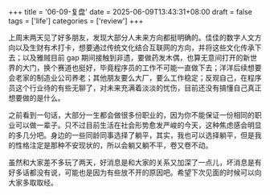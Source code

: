 +++
title = '06-09-复盘'
date = 2025-06-09T13:43:31+08:00
draft = false
tags = ['life']
categories = ['review']
+++

上周末两天见了好多朋友，发现大部分人未来方向都挺明确的。佳佳的数字人文方向以及生财有术打卡，想要通过传统文化结合互联网的方向，并将这些文化传承下去；以及雅贼目前 gap 期间接触到非遗，要做药发木偶，也算无意间打开的新世界的大门，换个赛道也挺好，毕竟程序员的工作不可能一直做下去；洋洋后续想要会老家的制造业公司养老；其他朋友要么大厂，要么工作稳定；反观自己，在程序员这个行业待的有些无聊了，对未来充满着淡淡的忧伤，目前还没有搞懂自己真正想要做的是什么。

之前看到一句话，大部分一生都会做很多份职业的，因为你不能保证一份相同的职业可以做一辈子。只不过目前生活在社会形势愈发严峻的今天，这种焦虑感会明显的多几分吧。身边的一些同龄同事选择了躺平，其实，我也可以选择躺平，但是我的性格注定是那种不安现状的，所以会躺又躺不平，卷又卷不动。

虽然和大家差不多玩了两天，好消息是和大家的关系又加深了一点儿，坏消息是有好多话都没有说，可能也是因为有些放不开的原因吧。希望下次见面的时候可以向大家多取取经。
